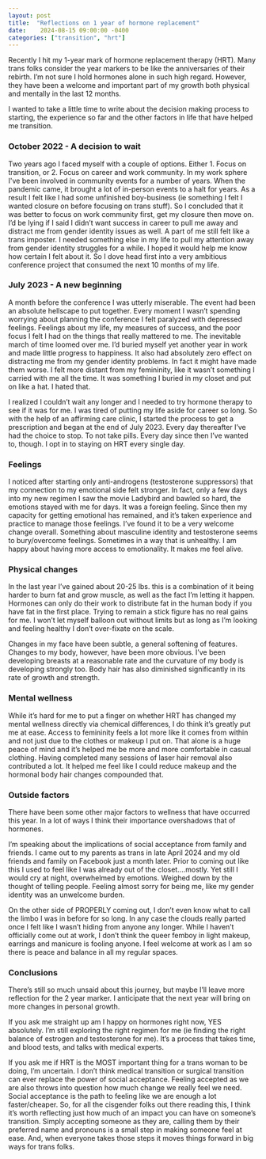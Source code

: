 ```yaml
---
layout: post
title:  "Reflections on 1 year of hormone replacement"
date:    2024-08-15 09:00:00 -0400
categories: ["transition", "hrt"]
---
```


Recently I hit my 1-year mark of hormone replacement therapy (HRT). Many trans folks consider the year markers to be like the anniversaries of their rebirth. I’m not sure I hold hormones alone in such high regard. However, they have been a welcome and important part of my growth both physical and mentally in the last 12 months.

I wanted to take a little time to write about the decision making process to starting, the experience so far and the other factors in life that have helped me transition.

### October 2022 - A decision to wait

Two years ago I faced myself with a couple of options. Either 1. Focus on transition, or 2. Focus on career and work community. In my work sphere I've been involved in community events for a number of years. When the pandemic came, it brought a lot of in-person events to a halt for years. As a result I felt like I had some unfinished boy-business (ie something I felt I wanted closure on before focusing on trans stuff). So I concluded that it was better to focus on work community first, get my closure then move on. I’d be lying if I said I didn’t want success in career to pull me away and distract me from gender identity issues as well. A part of me still felt like a trans imposter. I needed something else in my life to pull my attention away from gender identity struggles for a while. I hoped it would help me know how certain I felt about it. So I dove head first into a very ambitious conference project that consumed the next 10 months of my life.

### July 2023 - A new beginning

A month before the conference I was utterly miserable. The event had been an absolute hellscape to put together. Every moment I wasn’t spending worrying about planning the conference I felt paralyzed with depressed feelings. Feelings about my life, my measures of success, and the poor focus I felt I had on the things that really mattered to me. The inevitable march of time loomed over me. I’d buried myself yet another year in work and made little progress to happiness. It also had absolutely zero effect on distracting me from my gender identity problems. In fact it might have made them worse. I felt more distant from my femininity, like it wasn’t something I carried with me all the time. It was something I buried in my closet and put on like a hat. I hated that.

I realized I couldn’t wait any longer and I needed to try hormone therapy to see if it was for me. I was tired of putting my life aside for career so long. So with the help of an affirming care clinic, I started the process to get a prescription and began at the end of July 2023. Every day thereafter I’ve had the choice to stop. To not take pills. Every day since then I’ve wanted to, though. I opt in to staying on HRT every single day.

### Feelings

I noticed after starting only anti-androgens (testosterone suppressors) that my connection to my emotional side felt stronger. In fact, only a few days into my new regimen I saw the movie Ladybird and bawled so hard, the emotions stayed with me for days. It was a foreign feeling. Since then my capacity for getting emotional has remained, and it’s taken experience and practice to manage those feelings. I’ve found it to be a very welcome change overall. Something about masculine identity and testosterone seems to bury/overcome feelings. Sometimes in a way that is unhealthy. I am happy about having more access to emotionality. It makes me feel alive.

### Physical changes

In the last year I’ve gained about 20-25 lbs. this is a combination of it being harder to burn fat and grow muscle, as well as the fact I’m letting it happen. Hormones can only do their work to distribute fat in the human body if you have fat in the first place. Trying to remain a stick figure has no real gains for me. I won’t let myself balloon out without limits but as long as I’m looking and feeling healthy I don’t over-fixate on the scale.

Changes in my face have been subtle, a general softening of features. Changes to my body, however, have been more obvious. I’ve been developing breasts at a reasonable rate and the curvature of my body is developing strongly too. Body hair has also diminished significantly in its rate of growth and strength.

### Mental wellness

While it’s hard for me to put a finger on whether HRT has changed my mental wellness directly via chemical differences, I do think it’s greatly put me at ease. Access to femininity feels a lot more like it comes from within and not just due to the clothes or makeup I put on. That alone is a huge peace of mind and it’s helped me be more and more comfortable in casual clothing. Having completed many sessions of laser hair removal also contributed a lot. It helped me feel like I could reduce makeup and the hormonal body hair changes compounded that.

### Outside factors

There have been some other major factors to wellness that have occurred this year. In a lot of ways I think their importance overshadows that of hormones.

I’m speaking about the implications of social acceptance from family and friends. I came out to my parents as trans in late April 2024 and my old friends and family on Facebook just a month later. Prior to coming out like this I used to feel like I was already out of the closet….mostly. Yet still I would cry at night, overwhelmed by emotions. Weighed down by the thought of telling people. Feeling almost sorry for being me, like my gender identity was an unwelcome burden.

On the other side of PROPERLY coming out, I don’t even know what to call the limbo I was in before for so long. In any case the clouds really parted once I felt like I wasn’t hiding from anyone any longer. While I haven’t officially come out at work, I don’t think the queer femboy in light makeup, earrings and manicure is fooling anyone. I feel welcome at work as I am so there is peace and balance in all my regular spaces.

### Conclusions

There’s still so much unsaid about this journey, but maybe I’ll leave more reflection for the 2 year marker. I anticipate that the next year will bring on more changes in personal growth.

If you ask me straight up am I happy on hormones right now, YES absolutely. I’m still exploring the right regimen for me (ie finding the right balance of estrogen and testosterone for me). It’s a process that takes time, and blood tests, and talks with medical experts.

If you ask me if HRT is the MOST important thing for a trans woman to be doing, I’m uncertain. I don’t think medical transition or surgical transition can ever replace the power of social acceptance. Feeling accepted as we are also throws into question how much change we really feel we need. Social acceptance is the path to feeling like we are enough a lot faster/cheaper. So, for all the cisgender folks out there reading this, I think it’s worth reflecting just how much of an impact you can have on someone’s transition. Simply accepting someone as they are, calling them by their preferred name and pronouns is a small step in making someone feel at ease. And, when everyone takes those steps it moves things forward in big ways for trans folks.